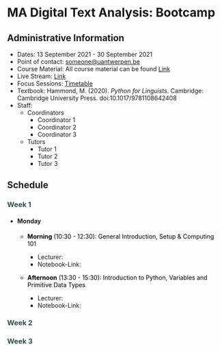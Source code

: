 <style>
H3{color:#2F4F4F; !important;}
p{color:Black !important;}
</style>

# MA Digital Text Analysis: Bootcamp 

## Administrative Information
- Dates: 13 September 2021 - 30 September 2021
- Point of contact: [someone@uantwerpen.be](mailto:someone@uantwerpen.be)
- Course Material:  All course material can be found [Link]()
- Live Stream: [Link]()
- Focus Sessions:  [Timetable]()
- Textbook: Hammond, M. (2020). *Python for Linguists*. Cambridge: Cambridge University Press. doi:10.1017/9781108642408
- Staff:
	- Coordinators
		- Coordinator 1
		- Coordinator 2
		- Coordinator 3
	- Tutors
		- Tutor 1
		- Tutor 2
		- Tutor 3

## Schedule

###  Week 1

- #### Monday
	- **Morning** (10:30 - 12:30):		General Introduction, Setup & Computing 101
		* Lecturer:
		* Notebook-Link:

	- **Afternoon** (13:30 - 15:30):	Introduction to Python, Variables and Primitive Data Types
		* Lecturer:
		* Notebook-Link:

###  Week 2

###  Week 3


